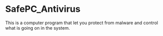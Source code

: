 # SafePC_Antivirus
This is a computer program that let you protect from malware and control what is going on in the system.
